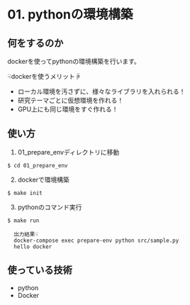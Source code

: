# 01. pythonの環境構築
## 何をするのか
dockerを使ってpythonの環境構築を行います。<br>

☟dockerを使うメリット☟
- ローカル環境を汚さずに、様々なライブラリを入れられる！
- 研究テーマごとに仮想環境を作れる！
- GPU上にも同じ環境をすぐ作れる！

## 使い方
1. 01_prepare_envディレクトリに移動
```
$ cd 01_prepare_env
```
2. dockerで環境構築
```
$ make init
```
3. pythonのコマンド実行
```
$ make run

  出力結果☟
  docker-compose exec prepare-env python src/sample.py
  hello docker
```

## 使っている技術
- python
- Docker